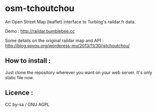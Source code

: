 osm-tchoutchou
==============

An Open Street Map (leaflet) interface to Turblog's raildar.fr data.

Demo : http://raildar.bumblebee.cc

Some details on the original raildar map and API : http://blog.spyou.org/wordpress-mu/2013/11/30/jstchoutchou/


How to install :
----------------
Just clone the repository wherever you want on your web server. It's only static file now.


Licence :
---------
CC by-sa / GNU AGPL
